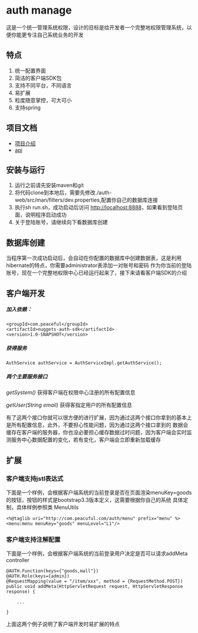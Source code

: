 auth manage
===============

这是一个统一管理系统权限，设计的目标是给开发者一个完整地权限管理系统，以便你能更专注自己系统业务的开发

## 特点

1. 统一配置界面
1. 简洁的客户端SDK包
1. 支持不同平台，不同语言
1. 易扩展
1. 粒度随意掌控，可大可小
1. 支持spring

## 项目文档

* [项目介绍](http://wangjuntytl.github.io/project.html)
* [api](http://wangjuntytl.github.io/project.html)

## 安装与运行

1. 运行之前请先安装maven和git
2. 将代码clone到本地后，需要先修改./auth-web/src/man/filters/dev.properties,配置你自己的数据库连接
2. 执行sh run.sh，成功启动后访问 [http://localhost:8888](http://localhost:8888)，如果看到登陆页面，说明程序启动成功
1. 关于登陆账号，请继续向下看数据库创建

## 数据库创建

当程序第一次成功启动后，会自动在你配置的数据库中创建数据表，这是利用hibernate的特点，你需要administrator表添加一对账号和密码
作为你当前的登陆账号，现在一个完整地权限中心已经运行起来了，接下来请看客户端SDK的介绍

## 客户端开发

##### 加入依赖：
    <groupId>com.peaceful</groupId>
    <artifactId>nuggets-auth-sdk</artifactId>
    <version>1.0-SNAPSHOT</version>
##### 获得服务
    AuthService authService = AuthServiceImpl.getAuthService();

##### 两个主要服务接口

*getSystem()*  获得客户端在权限中心注册的所有配置信息

*getUser(String email)*  获得客指定用户的所有配置信息

有了这两个接口你就可以很方便的进行扩展，因为通过这两个接口你拿到的基本上是所有配置信息，此外，不要担心性能问题，因为通过这两个接口拿到的
数据会缓存在客户端的服务器，你也没必要担心缓存数据过时问题，因为客户端会实时监测服务中心数据配置的变化，若有变化，客户端会立即重新加载缓存

## 扩展

### 客户端支持jstl表达式

下面是一个样例，会根据客户端系统的当前登录是否在页面渲染menuKey=goods的按钮，按钮的样式是bootstrap3.3版本定义，这需要根据你自己的系统
具体定制，具体样例参照类 MenuUtils

    <%@taglib uri="http://com.peacuful.com/auth/menu" prefix="menu" %>
    <menu:menu menuKey="goods" menuLevel="L1"/>

### 客户端支持注解配置

下面是一个样例，会根据客户端系统的当前登录用户决定是否可以请求addMeta controller

    @AUTH.Function(keys={"goods,mall"})
    @AUTH.Role(keys={admin})
    @RequestMapping(value = "/item/xxx", method = {RequestMethod.POST})
    public void addMeta(HttpServletRequest request, HttpServletResponse response) {

        ...

    }

上面这两个例子说明了客户端开发时易扩展的特点















